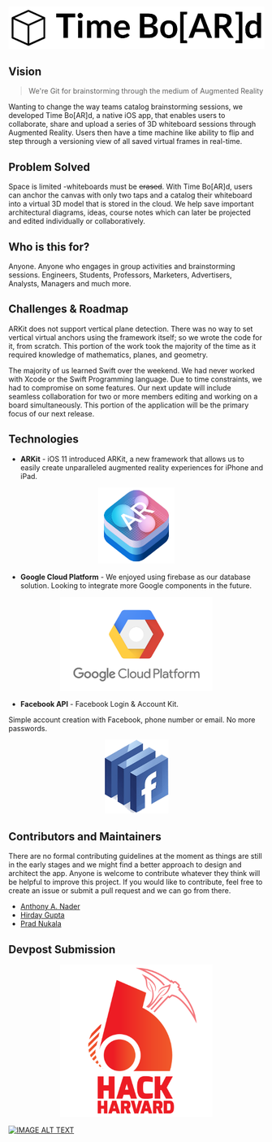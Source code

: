 <div align="center">
    <img src="logos/TimeBoardLogo.png" alt="Time Bo[AR]d"/>
  <br>
</div>

## Vision
> We're Git for brainstorming through the medium of Augmented Reality

Wanting to change the way teams catalog brainstorming sessions, we developed Time Bo[AR]d, a native iOS app, that enables users to collaborate, share and upload a series of 3D whiteboard sessions through Augmented Reality. Users then have a time machine like ability to flip and step through a versioning view of all saved virtual frames in real-time.

## Problem Solved
Space is limited -whiteboards must be ~~erased~~. With Time Bo[AR]d, users can anchor the canvas with only two taps and a catalog their whiteboard into a virtual 3D model that is stored in the cloud. We help save important architectural diagrams, ideas, course notes which can later be projected and edited individually or collaboratively.

## Who is this for?
Anyone. Anyone who engages in group activities and brainstorming sessions. Engineers, Students, Professors, Marketers, Advertisers, Analysts, Managers and much more.

## Challenges & Roadmap
ARKit does not support vertical plane detection. There was no way to set vertical virtual anchors using the framework itself; so we wrote the code for it, from scratch. This portion of the work took the majority of the time as it required knowledge of mathematics, planes, and geometry.

The majority of us learned Swift over the weekend. We had never worked with Xcode or the Swift Programming language. Due to time constraints, we had to compromise on some features. Our next update will include seamless collaboration for two or more members editing and working on a board simultaneously. This portion of the application will be the primary focus of our next release.


## Technologies
* <p> <b>ARKit</b> - iOS 11 introduced ARKit, a new framework that allows us to easily create unparalleled augmented reality experiences for iPhone and iPad. </p>
<p align = "center"><a href = "https://developer.apple.com/arkit/"><img src="/logos/arkit.png" width=150px></a></p>

* <p> <b>Google Cloud Platform</b> - We enjoyed using firebase as our database solution. Looking to integrate more Google components in the future.  </p>
<p align = "center"><a href = "https://developer.apple.com/arkit/"><img src="/logos/GCP.png" width=300px></a></p>

* <p> <b>Facebook API</b> - Facebook Login & Account Kit.
Simple account creation with Facebook, phone number or email. No more passwords. </p>
<p align = "center"><a href = "https://developers.facebook.com"><img src="/logos/FBAPI.png" width=125px></a></p>

## Contributors and Maintainers
There are no formal contributing guidelines at the moment as things are still in the early stages and we might find a better approach to design and architect the app. Anyone is welcome to contribute whatever they think will be helpful to improve this project. If you would like to contribute, feel free to create an issue or submit a pull request and we can go from there.

- [Anthony A. Nader](https://github.com/anthonyanader)
- [Hirday Gupta](https://github.com/HirdayGupta)
- [Prad Nukala](https://github.com/prnk28)



## Devpost Submission
<div align="center">
    <a href="https://devpost.com/software/timeboard">
    <img src="logos/hh_logo.png" alt="Hack Harvard 2017" width=300px/></a>
</div>

[![IMAGE ALT TEXT](http://img.youtube.com/vi/iPT5NOxoJnY/0.jpg)](http://www.youtube.com/watch?v=iPT5NOxoJnY "Time Bo[AR]d Video Demonstration")
